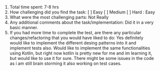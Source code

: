 1. Total time spent: 7-8 hrs
2. How challenging did you find the task: [ ] Easy [ ] Medium [ ] Hard : Easy
3. What were the most challenging parts: Not Really
4. Any additional comments about the task/implementation: Did it in a very basic manner.
5. If you had more time to complete the test, are there any particular changes/refactoring that you would have liked to do: Yes definitely would like to implement the different desing patterns into it and implement tests also. Would like to implement the same functionalities using Kotlin, but right now kotlin is pretty new for me and im learning it, but would like to use it for sure.
There might be some issues in the code as i am still brain storming it also working on test cases.
